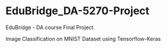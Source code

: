 # EduBridge_DA-5270-Project
EduBridge - DA course Final Project

Image Classification on MNIST Dataset using Tensorflow-Keras  
